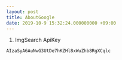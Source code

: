 ```yaml
---
layout: post
title: AboutGoogle
date: 2019-10-9 15:32:24.000000000 +09:00
---
```


1. ImgSearch ApiKey
```
AIzaSyA6AuNwG3UtDe7hKZHl8xWuZhb8RgXCqlc
```